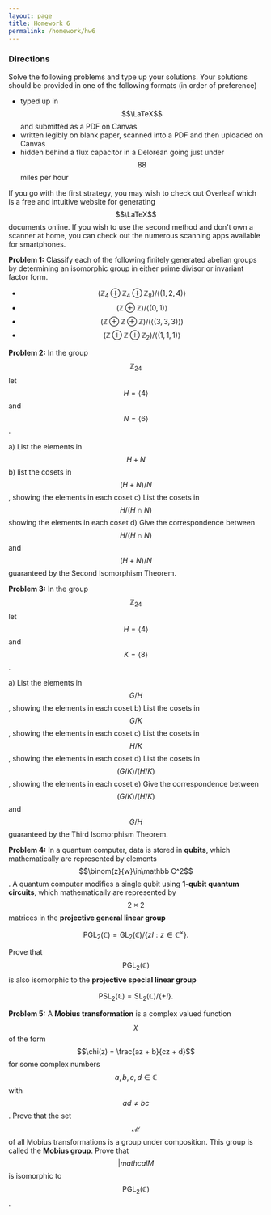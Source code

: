 ```yaml
---
layout: page
title: Homework 6
permalink: /homework/hw6
---
```


### Directions
Solve the following problems and type up your solutions.  Your solutions should be provided in one of the following formats (in order of preference)
* typed up in $$\LaTeX$$ and submitted as a PDF on Canvas
* written legibly on blank paper, scanned into a PDF and then uploaded on Canvas
* hidden behind a flux capacitor in a Delorean going just under $$88$$ miles per hour

If you go with the first strategy, you may wish to check out Overleaf which is a free and intuitive website for generating $$\LaTeX$$ documents online.
If you wish to use the second method and don't own a scanner at home, you can check out the numerous scanning apps available for smartphones.

**Problem 1:** Classify each of the following finitely generated abelian groups by determining an isomorphic group in either prime divisor or invariant factor form.
* $$(\mathbb Z_4\oplus\mathbb Z_4\oplus\mathbb Z_8)/\langle (1,2,4)\rangle$$
* $$(\mathbb Z\oplus\mathbb Z)/\langle (0,1)\rangle$$
* $$(\mathbb Z\oplus \mathbb Z\oplus \mathbb Z)/(\langle (3,3,3)\rangle)$$
* $$(\mathbb Z\oplus\mathbb Z\oplus \mathbb Z_2)/\langle(1,1,1)\rangle$$

**Problem 2:** In the group $$\mathbb Z_{24}$$ let $$H = \langle 4\rangle$$ and $$N = \langle 6\rangle$$.

a) List the elements in $$H+N$$
b) list the cosets in $$(H+N)/N$$, showing the elements in each coset
c) List the cosets in $$H/(H\cap N)$$ showing the elements in each coset
d) Give the correspondence between $$H/(H\cap N)$$ and $$(H+N)/N$$ guaranteed by the Second Isomorphism Theorem.

**Problem 3:** In the group $$\mathbb Z_{24}$$ let $$H = \langle 4\rangle$$ and $$K = \langle 8\rangle$$.

a) List the elements in $$G/H$$, showing the elements in each coset
b) List the cosets in $$G/K$$, showing the elements in each coset
c) List the cosets in $$H/K$$, showing the elements in each coset
d) List the cosets in $$(G/K)/(H/K)$$, showing the elements in each coset
e) Give the correspondence between $$(G/K)/(H/K)$$ and $$G/H$$ guaranteed by the Third Isomorphism Theorem.

**Problem 4:** In a quantum computer, data is stored in **qubits**, which mathematically are represented by elements $$\binom{z}{w}\in\mathbb C^2$$.  A quantum computer modifies a single qubit using **1-qubit quantum circuits**, which mathematically are represented by $$2\times 2$$ matrices in the **projective general linear group**

$$\text{PGL}_2(\mathbb C) = \text{GL}_2(\mathbb C)/\{zI: z\in \mathbb C^\times\}.$$

Prove that $$\text{PGL}_2(\mathbb C)$$ is also isomorphic to the **projective special linear group**

$$\text{PSL}_2(\mathbb C) = \text{SL}_2(\mathbb C)/\{\pm I\}.$$

**Problem 5:** A **Mobius transformation** is a complex valued function $$\chi$$ of the form $$\chi(z) = \frac{az + b}{cz + d}$$ for some complex numbers $$a,b,c,d\in\mathbb C$$ with $$ad\neq bc$$.  Prove that the set $$\mathcal M$$ of all Mobius transformations is a group under composition.  This group is called the **Mobius group**.  Prove that $$|mathcal M$$ is isomorphic to $$\text{PGL}_2(\mathbb C)$$.




